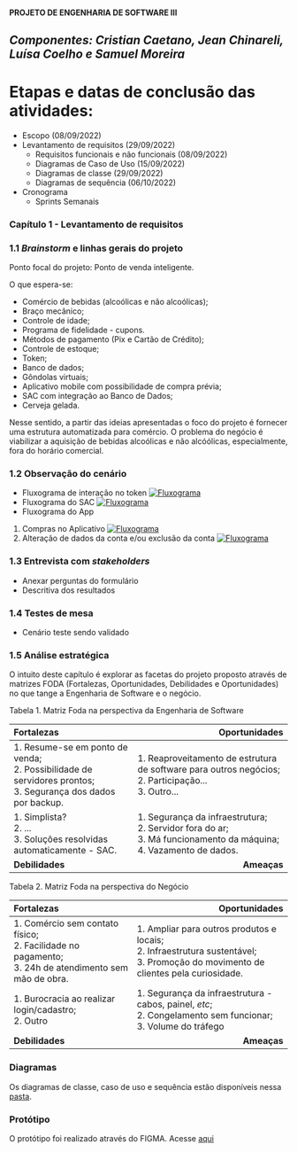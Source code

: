 #### PROJETO DE ENGENHARIA DE SOFTWARE III
## _Componentes: Cristian Caetano, Jean Chinareli, Luísa Coelho e Samuel Moreira_

# Etapas e datas de conclusão das atividades:

- Escopo (08/09/2022)
- Levantamento de requisitos (29/09/2022)
   * Requisitos funcionais e não funcionais (08/09/2022)
   * Diagramas de Caso de Uso (15/09/2022)
   * Diagramas de classe (29/09/2022)
   * Diagramas de sequência (06/10/2022)
- Cronograma
   * Sprints Semanais
   
### Capítulo 1 - Levantamento de requisitos
### 1.1 _Brainstorm_ e linhas gerais do projeto

Ponto focal do projeto: Ponto de venda inteligente.

O que espera-se:
- Comércio de bebidas (alcoólicas e não alcoólicas);
- Braço mecânico;
- Controle de idade;
- Programa de fidelidade - cupons.
- Métodos de pagamento (Pix e Cartão de Crédito);
- Controle de estoque;
- Token;
- Banco de dados;
- Gôndolas virtuais;
- Aplicativo mobile com possibilidade de compra prévia;
- SAC com integração ao Banco de Dados;
- Cerveja gelada.

Nesse sentido, a partir das ideias apresentadas o foco do projeto é fornecer uma estrutura automatizada para comércio. O problema do negócio é viabilizar a aquisição de bebidas alcoólicas e não alcóólicas, especialmente, fora do horário comercial.

### 1.2 Observação do cenário
 - Fluxograma de interação no token 
  [![Fluxograma](https://files.catbox.moe/m8vqrq.png "Fluxograma")](https://files.catbox.moe/m8vqrq.png "Fluxograma")
 - Fluxograma do SAC
  [![Fluxograma](https://files.catbox.moe/y49sii.png "Fluxograma do SAC")](https://files.catbox.moe/y49sii.png "Fluxograma do SAC")
 - Fluxograma do App
 1. Compras no Aplicativo
 [![Fluxograma](https://files.catbox.moe/b6gjql.png "Fluxograma de compras no APP")](https://files.catbox.moe/b6gjql.png "Fluxograma de compras no APP")
 2. Alteração de dados da conta e/ou exclusão da conta
 [![Fluxograma](https://files.catbox.moe/omqvaz.png "Fluxograma de alterações na conta dentro do APP")](https://files.catbox.moe/omqvaz.png "Fluxograma de alterações na conta dentro do APP")
 
 
### 1.3 Entrevista com _stakeholders_
- Anexar perguntas do formulário
- Descritiva dos resultados

### 1.4 Testes de mesa
- Cenário teste sendo validado

### 1.5 Análise estratégica

O intuito deste capítulo é explorar as facetas do projeto proposto através de matrizes FODA (Fortalezas, Oportunidades, Debilidades e Oportunidades) no que tange a Engenharia de Software e o negócio. 

Tabela 1. Matriz Foda na perspectiva da Engenharia de Software

|<div style="text-align: left"> Fortalezas  | <div style="text-align: right"> Oportunidades |
|---|---|
| 1. Resume-se em ponto de venda; <br > 2. Possibilidade de servidores prontos; <br > 3. Segurança dos dados por backup. | 1. Reaproveitamento de estrutura de software para outros negócios; <br > 2. Participação... <br > 3. Outro...| 
|1. Simplista? <br > 2. ... <br > 3. Soluções resolvidas automaticamente - SAC. | 1. Segurança da infraestrutura; <br > 2. Servidor fora do ar; <br > 3. Má funcionamento da máquina; <br > 4. Vazamento de dados.  | 
| <div style="text-align: left"> **Debilidades**| <div style="text-align: right"> **Ameaças** |

Tabela 2. Matriz Foda na perspectiva do Negócio

| <div style="text-align: left"> Fortalezas | <div style="text-align: right"> Oportunidades |
|---|---|
| 1. Comércio sem contato físico; <br > 2. Facilidade no pagamento; <br > 3. 24h de atendimento sem mão de obra. | 1. Ampliar para outros produtos e locais; <br > 2. Infraestrutura sustentável; <br > 3. Promoção do movimento de clientes pela curiosidade. | 
|1. Burocracia ao realizar login/cadastro; <br > 2. Outro | 1. Segurança da infraestrutura  - cabos, painel, _etc_; <br > 2. Congelamento sem funcionar; <br > 3. Volume do tráfego | 
| <div style="text-align: left"> **Debilidades**|<div style="text-align: right"> **Ameaças** |  


### Diagramas

Os diagramas de classe, caso de uso e sequência estão disponíveis nessa [pasta](https://github.com/smllb/projeto-es3/tree/main/Diagramas).

### Protótipo

O protótipo foi realizado através do FIGMA. Acesse [aqui](https://github.com/smllb/projeto-es3/tree/main/Prot%C3%B3tipos)

